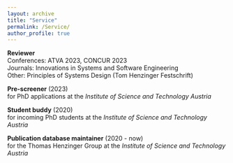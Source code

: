 ```yaml
---
layout: archive
title: "Service"
permalink: /Service/
author_profile: true
---
```


**Reviewer**\
Conferences: ATVA 2023, CONCUR 2023\
Journals: Innovations in Systems and Software Engineering\
Other: Principles of Systems Design (Tom Henzinger Festschrift)

**Pre-screener** (2023)\
for PhD applications at the *Institute of Science and Technology Austria*

**Student buddy** (2020)\
for incoming PhD students at the *Institute of Science and Technology Austria*

**Publication database maintainer** (2020 - now)\
for the Thomas Henzinger Group at the *Institute of Science and Technology Austria*